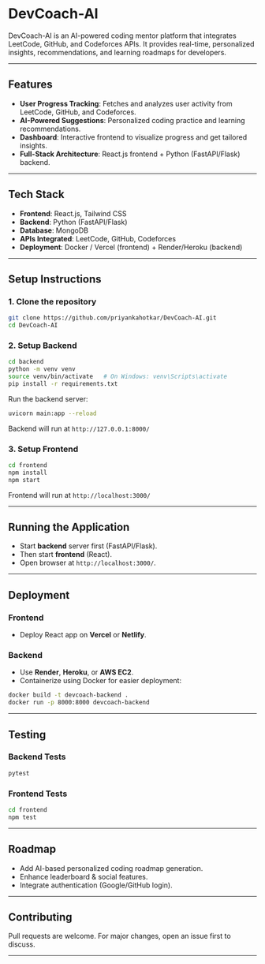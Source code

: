 # DevCoach-AI

DevCoach-AI is an AI-powered coding mentor platform that integrates LeetCode, GitHub, and Codeforces APIs.
It provides real-time, personalized insights, recommendations, and learning roadmaps for developers.

---

## Features

- **User Progress Tracking**: Fetches and analyzes user activity from LeetCode, GitHub, and Codeforces.
- **AI-Powered Suggestions**: Personalized coding practice and learning recommendations.
- **Dashboard**: Interactive frontend to visualize progress and get tailored insights.
- **Full-Stack Architecture**: React.js frontend + Python (FastAPI/Flask) backend.

---

## Tech Stack

- **Frontend**: React.js, Tailwind CSS
- **Backend**: Python (FastAPI/Flask)
- **Database**: MongoDB
- **APIs Integrated**: LeetCode, GitHub, Codeforces
- **Deployment**: Docker / Vercel (frontend) + Render/Heroku (backend)

---

## Setup Instructions

### 1. Clone the repository

```bash
git clone https://github.com/priyankahotkar/DevCoach-AI.git
cd DevCoach-AI
```

### 2. Setup Backend

```bash
cd backend
python -m venv venv
source venv/bin/activate   # On Windows: venv\Scripts\activate
pip install -r requirements.txt
```

Run the backend server:

```bash
uvicorn main:app --reload
```

Backend will run at `http://127.0.0.1:8000/`

### 3. Setup Frontend

```bash
cd frontend
npm install
npm start
```

Frontend will run at `http://localhost:3000/`

---

## Running the Application

- Start **backend** server first (FastAPI/Flask).
- Then start **frontend** (React).
- Open browser at `http://localhost:3000/`.

---

## Deployment

### Frontend

- Deploy React app on **Vercel** or **Netlify**.

### Backend

- Use **Render**, **Heroku**, or **AWS EC2**.
- Containerize using Docker for easier deployment:

```bash
docker build -t devcoach-backend .
docker run -p 8000:8000 devcoach-backend
```

---

## Testing

### Backend Tests

```bash
pytest
```

### Frontend Tests

```bash
cd frontend
npm test
```

---

## Roadmap

- Add AI-based personalized coding roadmap generation.
- Enhance leaderboard & social features.
- Integrate authentication (Google/GitHub login).

---

## Contributing

Pull requests are welcome. For major changes, open an issue first to discuss.

---
